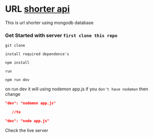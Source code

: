 # URL [shorter api]()

This is url shorter using mongodb database

### Get Started with server `first clone this repo`

```git
git clone
```

`install required dependence's `

```npm
npm install
```

`run`

```npm
npm run dev
```

on run dev it will using nodemon app.js
if you `don't have nodemon` then change

```json
"dev": "nodemon app.js"

   //to

"dev": "node app.js"
```

Check the live server
